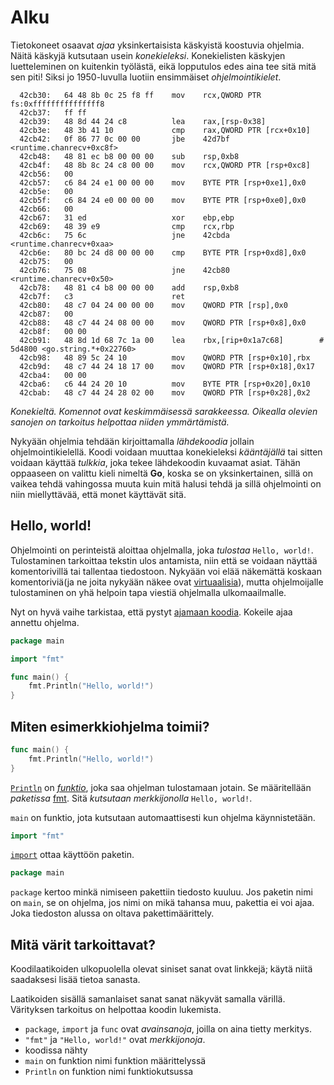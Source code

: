# Alku
Tietokoneet osaavat _ajaa_ yksinkertaisista käskyistä koostuvia ohjelmia. Näitä käskyjä kutsutaan usein _konekieleksi_. Konekielisten käskyjen luetteleminen on kuitenkin työlästä, eikä lopputulos edes aina tee sitä mitä sen piti! Siksi jo 1950-luvulla luotiin ensimmäiset _ohjelmointikielet_.

```
  42cb30:	64 48 8b 0c 25 f8 ff 	mov    rcx,QWORD PTR fs:0xfffffffffffffff8
  42cb37:	ff ff 
  42cb39:	48 8d 44 24 c8       	lea    rax,[rsp-0x38]
  42cb3e:	48 3b 41 10          	cmp    rax,QWORD PTR [rcx+0x10]
  42cb42:	0f 86 77 0c 00 00    	jbe    42d7bf <runtime.chanrecv+0xc8f>
  42cb48:	48 81 ec b8 00 00 00 	sub    rsp,0xb8
  42cb4f:	48 8b 8c 24 c8 00 00 	mov    rcx,QWORD PTR [rsp+0xc8]
  42cb56:	00 
  42cb57:	c6 84 24 e1 00 00 00 	mov    BYTE PTR [rsp+0xe1],0x0
  42cb5e:	00 
  42cb5f:	c6 84 24 e0 00 00 00 	mov    BYTE PTR [rsp+0xe0],0x0
  42cb66:	00 
  42cb67:	31 ed                	xor    ebp,ebp
  42cb69:	48 39 e9             	cmp    rcx,rbp
  42cb6c:	75 6c                	jne    42cbda <runtime.chanrecv+0xaa>
  42cb6e:	80 bc 24 d8 00 00 00 	cmp    BYTE PTR [rsp+0xd8],0x0
  42cb75:	00 
  42cb76:	75 08                	jne    42cb80 <runtime.chanrecv+0x50>
  42cb78:	48 81 c4 b8 00 00 00 	add    rsp,0xb8
  42cb7f:	c3                   	ret    
  42cb80:	48 c7 04 24 00 00 00 	mov    QWORD PTR [rsp],0x0
  42cb87:	00 
  42cb88:	48 c7 44 24 08 00 00 	mov    QWORD PTR [rsp+0x8],0x0
  42cb8f:	00 00 
  42cb91:	48 8d 1d 68 7c 1a 00 	lea    rbx,[rip+0x1a7c68]        # 5d4800 <go.string.*+0x22760>
  42cb98:	48 89 5c 24 10       	mov    QWORD PTR [rsp+0x10],rbx
  42cb9d:	48 c7 44 24 18 17 00 	mov    QWORD PTR [rsp+0x18],0x17
  42cba4:	00 00 
  42cba6:	c6 44 24 20 10       	mov    BYTE PTR [rsp+0x20],0x10
  42cbab:	48 c7 44 24 28 02 00 	mov    QWORD PTR [rsp+0x28],0x2
```
_Konekieltä. Komennot ovat keskimmäisessä sarakkeessa. Oikealla olevien sanojen on tarkoitus helpottaa niiden ymmärtämistä._

Nykyään ohjelmia tehdään kirjoittamalla _lähdekoodia_ jollain ohjelmointikielellä. Koodi voidaan muuttaa konekieleksi _kääntäjällä_ tai sitten voidaan käyttää _tulkkia_, joka tekee lähdekoodin kuvaamat asiat. Tähän oppaaseen on valittu kieli nimeltä __Go__, koska se on yksinkertainen, sillä on vaikea tehdä vahingossa muuta kuin mitä halusi tehdä ja sillä ohjelmointi on niin miellyttävää, että monet käyttävät sitä.

## Hello, world!
Ohjelmointi on perinteistä aloittaa ohjelmalla, joka _tulostaa_ `Hello, world!`. Tulostaminen tarkoittaa tekstin ulos antamista, niin että se voidaan näyttää komentorivillä tai tallentaa tiedostoon. Nykyään voi elää näkemättä koskaan komentoriviä(ja ne joita nykyään näkee ovat [virtuaalisia](https://en.wikipedia.org/wiki/Virtual_console)), mutta ohjelmoijalle tulostaminen on yhä helpoin tapa viestiä ohjelmalla ulkomaailmalle.

Nyt on hyvä vaihe tarkistaa, että pystyt [ajamaan koodia](setup.md). Kokeile ajaa annettu ohjelma.

```Go
package main

import "fmt"

func main() {
	fmt.Println("Hello, world!")
}

```

## Miten esimerkkiohjelma toimii?
```Go
func main() {
	fmt.Println("Hello, world!")
}
```
[`Println`](https://golang.org/pkg/fmt/#Println) on [_funktio_](funktio.md), joka saa ohjelman tulostamaan jotain. Se määritellään _paketissa_ [fmt](https://golang.org/pkg/fmt/). Sitä _kutsutaan_ _merkkijonolla_ `Hello, world!`.

`main` on funktio, jota kutsutaan automaattisesti kun ohjelma käynnistetään.

```Go
import "fmt"
```
[`import`](import.md) ottaa käyttöön paketin.

```Go
package main
```
`package` kertoo minkä nimiseen pakettiin tiedosto kuuluu. Jos paketin nimi on `main`, se on ohjelma, jos nimi on mikä tahansa muu, pakettia ei voi ajaa. Joka tiedoston alussa on oltava pakettimäärittely.

## Mitä värit tarkoittavat?
Koodilaatikoiden ulkopuolella olevat siniset sanat ovat linkkejä; käytä niitä saadaksesi lisää tietoa sanasta.

Laatikoiden sisällä samanlaiset sanat sanat näkyvät samalla värillä. Värityksen tarkoitus on helpottaa koodin lukemista.

- `package`, `import` ja `func` ovat _avainsanoja_, joilla on aina tietty merkitys.
- `"fmt"` ja `"Hello, world!"` ovat _merkkijonoja_.
- koodissa nähty
 - `main` on funktion nimi funktion määrittelyssä
 - `Println` on funktion nimi funktiokutsussa
